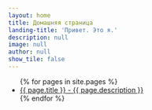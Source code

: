 ```yaml
---
layout: home
title: Домашняя страница
landing-title: 'Привет. Это я.'
description: null
image: null
author: null
show_tile: false
---
```


<ul>
  {% for pages in site.pages %}
    <li>
      <a href="{{ page.url }}">{{ page.title }} - {{ page.description }}</a>
    </li>
  {% endfor %}
</ul>
